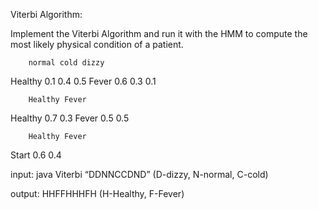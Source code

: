 Viterbi Algorithm:

Implement the Viterbi Algorithm and run it with the HMM to compute the
most likely physical condition of a patient.


        normal cold dizzy
Healthy 0.1    0.4   0.5
Fever   0.6    0.3   0.1


        Healthy Fever
Healthy 0.7     0.3
Fever   0.5     0.5


        Healthy Fever
Start   0.6     0.4



input:
java Viterbi “DDNNCCDND”
(D-dizzy, N-normal, C-cold)

output:
HHFFHHHFH
(H-Healthy, F-Fever)
